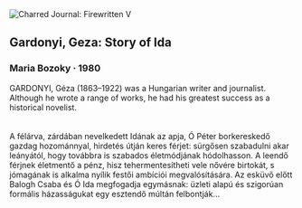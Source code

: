 <div class="artwork-of-the-day">
  <div class="container">
    <div class="img-wrapper">
      <img
        src="https://uploads8.wikiart.org/00261/images/bozoky-maria/bozoky-ai-785.jpg!Large.jpg"
        alt="Charred Journal: Firewritten V" />
    </div>
    <div class="artwork-detail">
      <div class="artwork-origin"> 
        <h2 class="artwork-name">Gardonyi, Geza: Story of Ida</h2>
        <h3 class="artist">
          Maria Bozoky
                    ·  1980
        </h3>
      </div>
      <p class="description">
        <span class="artwork-description-text ng-binding" ng-bind-html="viewModel.ArtworkOfTheDay.Description | unsafe">GARDONYI, Géza (1863–1922) was a Hungarian writer and journalist. Although he wrote a range of works, he had his greatest success as a historical novelist.<br><br><br>A félárva, zárdában nevelkedett Idának az apja, Ó Péter borkereskedő gazdag hozománnyal, hirdetés útján keres férjet: sürgősen szabadulni akar leányától, hogy továbbra is szabados életmódjának hódolhasson. A leendő férjnek életmentő a pénz, hisz tehermentesítheti vele nővére birtokát, s jómagának is alkalma nyílik festői ambíciói megvalósítására. Az esküvő előtt Balogh Csaba és Ó Ida megfogadja egymásnak: üzleti alapú és szigorúan formális házasságukat egy esztendő múltán felbontják…</span>
                        <div class="text-shadow-container" ng-show="showShadow" style=""></div>
      </p>
    </div>
  </div>

</div>
